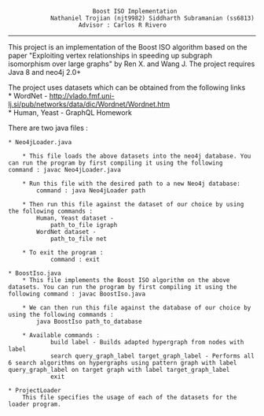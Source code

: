                             Boost ISO Implementation		
                Nathaniel Trojian (njt9982)	Siddharth Subramanian (ss6813)
                        Advisor : Carlos R Rivero 
--------------------------------------------------------------------------------------

This project is an implementation of the Boost ISO algorithm based on the paper "Exploiting vertex relationships in speeding up subgraph isomorphism over large graphs" by Ren X. and Wang J.
The project requires Java 8 and neo4j 2.0+  

The project uses datasets which can be obtained from the following links  
     * WordNet - http://vlado.fmf.uni-lj.si/pub/networks/data/dic/Wordnet/Wordnet.htm  
     * Human, Yeast - GraphQL Homework
     
There are two java files : 

    * Neo4jLoader.java

        * This file loads the above datasets into the neo4j database. You can run the program by first compiling it using the following     command : javac Neo4jLoader.java

        * Run this file with the desired path to a new Neo4j database:
            command : java Neo4jLoader path

        * Then run this file against the dataset of our choice by using the following commands : 
            Human, Yeast dataset -
                path_to_file igraph    
            WordNet dataset -
                path_to_file net

        * To exit the program : 
                command : exit

    * BoostIso.java  
        * This file implements the Boost ISO algorithm on the above datasets. You can run the program by first compiling it using the following command : javac BoostIso.java

        * We can then run this file against the database of our choice by using the following commands : 
            java BoostIso path_to_database
            
        * Available commands :
                build label - Builds adapted hypergraph from nodes with label
                search query_graph_label target_graph_label - Performs all 6 search algorithms on hypergraphs using pattern graph with label query_graph_label on target graph with label target_graph_label
                exit
    
    * ProjectLoader   
        This file specifies the usage of each of the datasets for the loader program.
